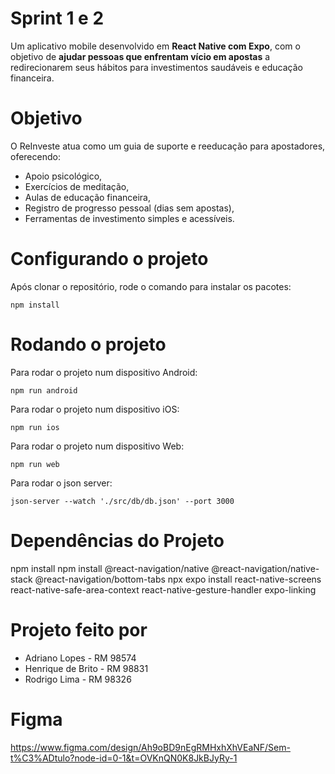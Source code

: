 #  Sprint 1 e 2

Um aplicativo mobile desenvolvido em **React Native com Expo**, com o objetivo de **ajudar pessoas que enfrentam vício em apostas** a redirecionarem seus hábitos para investimentos saudáveis e educação financeira.

# Objetivo

O ReInveste atua como um guia de suporte e reeducação para apostadores, oferecendo:
- Apoio psicológico,
- Exercícios de meditação,
- Aulas de educação financeira,
- Registro de progresso pessoal (dias sem apostas),
- Ferramentas de investimento simples e acessíveis.

# Configurando o projeto
Após clonar o repositório, rode o comando para instalar os pacotes:

`npm install`

# Rodando o projeto
Para rodar o projeto num dispositivo Android:

`npm run android`

Para rodar o projeto num dispositivo iOS:

`npm run ios`

Para rodar o projeto num dispositivo Web:

`npm run web`

Para rodar o json server: 

`json-server --watch './src/db/db.json' --port 3000`

# Dependências do Projeto
npm install
npm install @react-navigation/native @react-navigation/native-stack @react-navigation/bottom-tabs
npx expo install react-native-screens react-native-safe-area-context react-native-gesture-handler expo-linking


# Projeto feito por

* Adriano Lopes - RM 98574
* Henrique de Brito - RM 98831
* Rodrigo Lima - RM 98326

# Figma

https://www.figma.com/design/Ah9oBD9nEgRMHxhXhVEaNF/Sem-t%C3%ADtulo?node-id=0-1&t=OVKnQN0K8JkBJyRy-1
